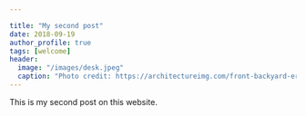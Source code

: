 ```yaml
---

title: "My second post"
date: 2018-09-19
author_profile: true
tags: [welcome]
header:
  image: "/images/desk.jpeg"
  caption: "Photo credit: https://architectureimg.com/front-backyard-er-blue-clouds-landscapes-horizon-white-waves-houses-pier-australia-sky-high-quality-lake-cabin-wallpaper/"
---
```


This is my second post on this website.

